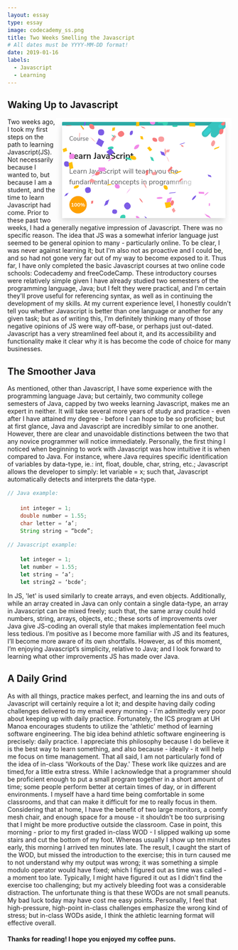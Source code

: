```yaml
---
layout: essay
type: essay
image: codecademy_ss.png
title: Two Weeks Smelling the Javascript
# All dates must be YYYY-MM-DD format!
date: 2019-01-16
labels:
  - Javascript
  - Learning
---
```


<h2> Waking Up to Javascript </h2>
 
<img src="../images/codecademy_ss.png" style="float:right;">
Two weeks ago, I took my first steps on the path to learning Javascript(JS).  Not necessarily because I wanted to, but because I am a student, and the time to learn Javascript had come.  Prior to these past two weeks, I had a generally negative impression of Javascript.  There was no specific reason.  The idea that JS was a somewhat inferior language just seemed to be general opinion to many - particularly online.  To be clear, I was never against learning it; but I'm also not as proactive and I could be, and so had not gone very far out of my way to become exposed to it.  Thus far, I have only completed the basic Javascript courses at two online code schools: Codecademy and freeCodeCamp.  These introductory courses were relatively simple given I have already studied two semesters of the programming language, Java; but I felt they were practical, and I'm certain they'll prove useful for referencing syntax, as well as in continuing the development of my skills.  At my current experience level, I honestly couldn't tell you whether Javascript is better than one language or another for any given task; but as of writing this, I'm definitely thinking many of those negative opinions of JS were way off-base, or perhaps just out-dated.  Javascript has a very streamlined feel about it, and its accessibility and functionality make it clear why it is has become the code of choice for many businesses.   	                                 
 
<h2> The Smoother Java </h2>
 
As mentioned, other than Javascript, I have some experience with the programming language Java; but certainly, two community college semesters of Java, capped by two weeks learning Javascript, makes me an expert in neither.  It will take several more years of study and practice - even after I have attained my degree - before I can hope to be so proficient; but at first glance, Java and Javascript are incredibly similar to one another.  However, there are clear and unavoidable distinctions between the two that any novice programmer will notice immediately.  Personally, the first thing I noticed when beginning to work with Javascript was how intuitive it is when compared to Java.  For instance, where Java requires specific identification of variables by data-type, ie.: int, float, double, char, string, etc.; Javascript allows the developer to simply: let variable = x; such that, Javascript automatically detects and interprets the data-type.

```java
// Java example:

	int integer = 1;
	double number = 1.55;
	char letter = ‘a’;
	String string = “bcde”;
```
```javascript
// Javascript example:

	let integer = 1;
	let number = 1.55;
	let string = ‘a’;
	let string2 = ‘bcde’;
```

In JS, 'let' is used similarly to create arrays, and even objects.  Additionally, while an array created in Java can only contain a single data-type, an array in Javascript can be mixed freely; such that, the same array could hold numbers, string, arrays, objects, etc.; these sorts of improvements over Java give JS-coding an overall style that makes implementation feel much less tedious.  I’m positive as I become more familiar with JS and its features, I’ll become more aware of its own shortfalls.  However, as of this moment, I’m enjoying Javascript’s simplicity, relative to Java; and I look forward to learning what other improvements JS has made over Java.

<h2> A Daily Grind </h2>

As with all things, practice makes perfect, and learning the ins and outs of Javascript will certainly require a lot it; and despite having daily coding challenges delivered to my email every morning - I'm admittedly very poor about keeping up with daily practice.  Fortunately, the ICS program at UH Manoa encourages students to utilize the 'athletic' method of learning software engineering.  The big idea behind athletic software engineering is precisely: daily practice.  I appreciate this philosophy because I do believe it is the best way to learn something, and also because - ideally - it will help me focus on time management.  That all said, I am not particularly fond of the idea of in-class 'Workouts of the Day.'  These work like quizzes and are timed,for a little extra stress.  While I acknowledge that a programmer should be proficient enough to put a small program together in a short amount of time; some people perform better at certain times of day, or in different environments.  I myself have a hard time being comfortable in some classrooms, and that can make it difficult for me to really focus in them.  Considering that at home, I have the benefit of two large monitors, a comfy mesh chair, and enough space for a mouse - it shouldn't be too surprising that I might be more productive outside the classroom.  Case in point, this morning - prior to my first graded in-class WOD - I slipped walking up some stairs and cut the bottom of my foot.  Whereas usually I show up ten minutes early, this morning I arrived ten minutes late.  The result, I caught the start of the WOD, but missed the introduction to the exercise; this in turn caused me to not understand why my output was wrong; it was something a simple modulo operator would have fixed; which I figured out as time was called - a moment too late.  Typically, I might have figured it out as I didn't find the exercise too challenging; but my actively bleeding foot was a considerable distraction.  The unfortunate thing is that these WODs are not small peanuts.  My bad luck today may have cost me easy points.  Personally, I feel that high-pressure, high-point in-class challenges emphasize the wrong kind of stress; but in-class WODs aside, I think the athletic learning format will effective overall.

<h4> Thanks for reading! I hope you enjoyed my coffee puns.</h4>
